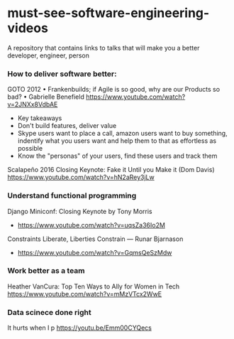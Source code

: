 # must-see-software-engineering-videos
A repository that contains links to talks that will make you a better developer, engineer, person


### How to deliver software better:
GOTO 2012 • Frankenbuilds; if Agile is so good, why are our Products so bad? • Gabrielle Benefield
https://www.youtube.com/watch?v=2JNXx8VdbAE

- Key takeaways
 - Don't build features, deliver value 
 - Skype users want to place a call, amazon users want to buy something, indentify what you users want and help them to that as effortless as possible 
 - Know the "personas" of your users, find these users and track them
 
Scalapeño 2016 Closing Keynote: Fake it Until you Make it (Dom Davis) 
 https://www.youtube.com/watch?v=hN2aRey3jLw
 
 ### Understand functional programming 
 Django Miniconf: Closing Keynote by Tony Morris
 - https://www.youtube.com/watch?v=uqsZa36Io2M

Constraints Liberate, Liberties Constrain — Runar Bjarnason
- https://www.youtube.com/watch?v=GqmsQeSzMdw
 ### Work better as a team
 
 Heather VanCura: Top Ten Ways to Ally for Women in Tech
https://www.youtube.com/watch?v=mMzVTcx2WwE

### Data scinece done right 

It hurts when I p
https://youtu.be/Emm00CYQecs
 
